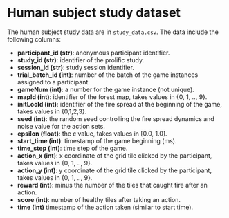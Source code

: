 # Human subject study dataset
The human subject study data are in `study_data.csv`. The data include the following columns:

* **participant_id (str)**: anonymous participant identifier.
* **study_id (str)**:  identifier of the prolific study.
* **session_id (str)**: study session identifier.
* **trial_batch_id (int)**: number of the batch of the game instances assigned to a participant.
* **gameNum (int)**: a number for the game instance (not unique).
* **mapId (int)**: identifier of the forest map, takes values in {0, 1, .., 9}.
* **initLocId (int)**: identifier of the fire spread at the beginning of the game, takes values in {0,1,2,3}.
* **seed (int)**: the random seed controlling the fire spread dynamics and noise value for the action sets.
* **epsilon (float)**: the $\varepsilon$ value, takes values in [0.0, 1.0].
* **start_time (int)**: timestamp of the game beginning (ms).
* **time_step (int)**: time step of the game.
* **action_x (int)**: x coordinate of the grid tile clicked by the participant, takes values in {0, 1, .., 9}.
* **action_y (int)**: y coordinate of the grid tile clicked by the participant, takes values in {0, 1, .., 9}.
* **reward (int)**: minus the number of the tiles that caught fire after an action.
* **score (int)**: number of healthy tiles after taking an action.
* **time (int)** timestamp of the action taken (similar to start time).







